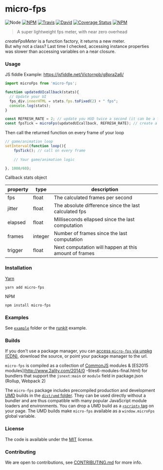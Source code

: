 # micro-fps

![Node](https://img.shields.io/node/v/micro-fps.svg?style=flat-square)
[![NPM](https://img.shields.io/npm/v/micro-fps.svg?style=flat-square)](https://www.npmjs.com/package/micro-fps)
[![Travis](https://img.shields.io/travis/victornpb/micro-fps/master.svg?style=flat-square)](https://travis-ci.org/victornpb/micro-fps)
[![David](https://img.shields.io/david/victornpb/micro-fps.svg?style=flat-square)](https://david-dm.org/victornpb/micro-fps)
[![Coverage Status](https://img.shields.io/coveralls/victornpb/micro-fps.svg?style=flat-square)](https://coveralls.io/github/victornpb/micro-fps)
[![NPM](https://img.shields.io/npm/dt/micro-fps.svg?style=flat-square)](https://www.npmjs.com/package/micro-fps)

> A super lightweight fps meter, with near zero overhead

*createFpsMeter* is a function factory, it returns a new meter.  
But why not a class? Last time I checked, accessing instance properties was slower than accessing variables on a near closure.

### Usage

JS fiddle Example: https://jsfiddle.net/Victornpb/g8pra2a6/

```js
import microFps from 'micro-fps';

function updatedUIcallback(stats){
  // Update your UI
  fps_div.innerHTML = stats.fps.toFixed(2) + " fps"; 
  console.log(stats);
}

const REFRESH_RATE = 2; // update you HUD twice a second (it can be a fraction e.g.: 0.5 will compute every 2 seconds).
const fpsTick = microFps(updatedUIcallback, REFRESH_RATE); // create a tick function

```
    
Then call the returned function on every frame of your loop    
```js    
// game/animation loop
setInterval(function loop(){
    fpsTick(); // call on every frame
     
    // Your game/animation logic

}, 1000/60);
```    
 
Callback stats object

| property | type    | description                                           |
|----------|---------|-------------------------------------------------------|
| fps      | float   | The calculated frames per second                      |
| jitter   | float   | The absolute difference since the last calculated fps |
| elapsed  | float   | Milliseconds ellapsed since the last computation      |
| frames   | integer | Number of frames since the last computation           |
| trigger  | float   | Next computation will happen at this amount of frames |


### Installation

[Yarn](https://github.com/yarnpkg/yarn)

	yarn add micro-fps

NPM

	npm install micro-fps

### Examples

See [`example`](example/script.js) folder or the [runkit](https://runkit.com/victornpb/micro-fps) example.

### Builds

If you don't use a package manager, you can [access `micro-fps` via unpkg (CDN)](https://unpkg.com/micro-fps/), download the source, or point your package manager to the url.

`micro-fps` is compiled as a collection of [CommonJS](http://webpack.github.io/docs/commonjs.html) modules & [ES2015 modules](http://www.2ality.com/2014/0
  -9/es6-modules-final.html) for bundlers that support the `jsnext:main` or `module` field in package.json (Rollup, Webpack 2)

The `micro-fps` package includes precompiled production and development [UMD](https://github.com/umdjs/umd) builds in the [`dist/umd` folder](https://unpkg.com/micro-fps/dist/umd/). They can be used directly without a bundler and are thus compatible with many popular JavaScript module loaders and environments. You can drop a UMD build as a [`<script>` tag](https://unpkg.com/micro-fps) on your page. The UMD builds make `micro-fps` available as a `window.microFps` global variable.

### License

The code is available under the [MIT](LICENSE) license.

### Contributing

We are open to contributions, see [CONTRIBUTING.md](CONTRIBUTING.md) for more info.
